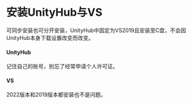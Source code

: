 # 安装UnityHub与VS
可同步安装也可分开安装，UnityHub中固定为VS2019且安装至C盘，不会因UnityHub本身下载设置改变而改变。
#### UnityHub
记住自己的账号，别忘了经常申请个人许可证。
#### VS
2022版本和2019版本都安装也不是问题。

